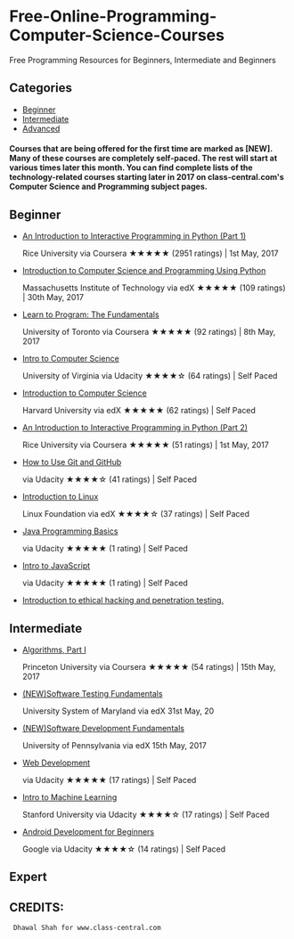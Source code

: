 # Free-Online-Programming-Computer-Science-Courses
Free Programming Resources for Beginners, Intermediate and Beginners

## Categories
* [Beginner](#beginner)
* [Intermediate](#intermediate)
* [Advanced](#advanced)

#### Courses that are being offered for the first time are marked as [NEW]. Many of these courses are completely self-paced. The rest will start at various times later this month. You can find complete lists of the technology-related courses starting later in 2017 on class-central.com's Computer Science and Programming subject pages.


## Beginner
* [An Introduction to Interactive Programming in Python (Part 1)](https://www.class-central.com/mooc/408/coursera-an-introduction-to-interactive-programming-in-python-part-1)

  Rice University via Coursera
  ★★★★★ (2951 ratings) | 1st May, 2017
* [Introduction to Computer Science and Programming Using Python](https://www.class-central.com/mooc/1341/edx-introduction-to-computer-science-and-programming-using-python)

  Massachusetts Institute of Technology via edX
  ★★★★★ (109 ratings) | 30th May, 2017
* [Learn to Program: The Fundamentals](https://www.class-central.com/mooc/385/coursera-learn-to-program-the-fundamentals)
  
  University of Toronto via Coursera
  ★★★★★ (92 ratings) | 8th May, 2017
* [Intro to Computer Science](https://www.class-central.com/mooc/320/udacity-intro-to-computer-science)
  
  University of Virginia via Udacity
  ★★★★☆ (64 ratings) | Self Paced
* [Introduction to Computer Science](https://www.class-central.com/mooc/442/edx-introduction-to-computer-science)
  
  Harvard University via edX
  ★★★★★ (62 ratings) | Self Paced
* [An Introduction to Interactive Programming in Python (Part 2)](https://www.class-central.com/mooc/3196/coursera-an-introduction-to-interactive-programming-in-python-part-2)
  
  Rice University via Coursera
  ★★★★★ (51 ratings) | 1st May, 2017
* [How to Use Git and GitHub](https://www.class-central.com/mooc/2661/udacity-how-to-use-git-and-github)
  
  via Udacity
  ★★★★☆ (41 ratings) | Self Paced
* [Introduction to Linux](https://www.class-central.com/mooc/1857/edx-introduction-to-linux)
  
  Linux Foundation via edX
  ★★★★☆ (37 ratings) | Self Paced
* [Java Programming Basics](https://www.udacity.com/course/java-programming-basics--ud282?utm_medium=referral&utm_campaign=api)
  
  via Udacity
  ★★★★★ (1 rating) | Self Paced

* [Intro to JavaScript](https://www.udacity.com/course/intro-to-javascript--ud803?utm_medium=referral&utm_campaign=api)
  
  via Udacity
  ★★★★★ (1 rating) | Self Paced

* [Introduction to ethical hacking and penetration testing.](https://drive.google.com/folderview?id=0B0QjA7idwPm8Rmw3N2JGdFFLYU0)
 
## Intermediate
* [Algorithms, Part I](https://www.class-central.com/mooc/339/coursera-algorithms-part-i)
  
  Princeton University via Coursera
  ★★★★★ (54 ratings) | 15th May, 2017
* [(NEW)Software Testing Fundamentals](https://www.class-central.com/mooc/8179/edx-software-testing-fundamentals)
  
  University System of Maryland via edX
  31st May, 20
* [(NEW)Software Development Fundamentals](https://www.class-central.com/mooc/8516/edx-software-development-fundamentals) 
  
  University of Pennsylvania via edX
  15th May, 2017
* [Web Development](https://www.udacity.com/course/web-development--cs253?utm_medium=referral&utm_campaign=api)
  
  via Udacity
  ★★★★★ (17 ratings) | Self Paced
* [Intro to Machine Learning](https://www.udacity.com/course/intro-to-machine-learning--ud120?utm_medium=referral&utm_campaign=api)
  
  Stanford University via Udacity
  ★★★★☆ (17 ratings) | Self Paced
* [Android Development for Beginners](https://www.udacity.com/course/android-development-for-beginners--ud837?utm_medium=referral&utm_campaign=api)
  
  Google via Udacity
  ★★★★☆ (14 ratings) | Self Paced

## Expert
  
  ## CREDITS:
     Dhawal Shah for www.class-central.com



